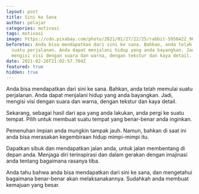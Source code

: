 ```yaml
---
layout: post
title: Sini ke Sana
author: pelajar
categories: motivasi
tags: motivasi
image: https://cdn.pixabay.com/photo/2021/01/27/22/25/rabbit-5956422_960_720.jpg
beforetoc: Anda bisa mendapatkan dari sini ke sana. Bahkan, anda telah memulai
  suatu perjalanan. Anda dapat menjalani hidup yang anda bayangkan. Jadi,
  mengisi visi dengan suara dan warna, dengan tekstur dan kaya detail.
date: 2021-02-26T21:02:57.704Z
featured: true
hidden: true
---
```

Anda bisa mendapatkan dari sini ke sana. Bahkan, anda telah memulai suatu perjalanan. Anda dapat menjalani hidup yang anda bayangkan. Jadi, mengisi visi dengan suara dan warna, dengan tekstur dan kaya detail.

Sekarang, sebagai hasil dari apa yang anda lakukan, anda pergi ke suatu tempat. Pilih untuk membuat suatu tempat yang benar-benar anda inginkan.

Pemenuhan impian anda mungkin tampak jauh. Namun, bahkan di saat ini anda bisa merasakan kegembiraan hidup mimpi-mimpi itu.

Dapatkan sibuk dan mendapatkan jalan anda, untuk jalan membentang di depan anda. Menjaga diri terinspirasi dan dalam gerakan dengan imajinasi anda tentang bagaimana rasanya tiba.

Anda tahu bahwa anda bisa mendapatkan dari sini ke sana, dan mengetahui bagaimana benar-benar akan melaksanakannya. Sudahkah anda membuat kemajuan yang besar.
